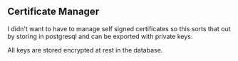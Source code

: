 ## Certificate Manager

I didn't want to have to manage self signed certificates so this sorts that out by storing in postgresql and can be exported with private keys. 

All keys are stored encrypted at rest in the database.